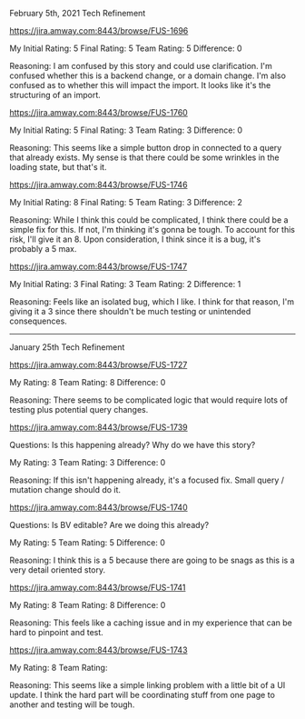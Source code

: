 February 5th, 2021 Tech Refinement

https://jira.amway.com:8443/browse/FUS-1696

My Initial Rating: 5
Final Rating: 5
Team Rating: 5
Difference: 0

Reasoning: I am confused by this story and could use clarification. I'm confused whether this is a backend change, or a domain change. I'm also confused as to whether this will impact the import. It looks like it's the structuring of an import. 

https://jira.amway.com:8443/browse/FUS-1760

My Initial Rating: 5
Final Rating: 3
Team Rating: 3
Difference: 0

Reasoning: This seems like a simple button drop in connected to a query that already exists. My sense is that there could be some wrinkles in the loading state, but that's it. 

https://jira.amway.com:8443/browse/FUS-1746

My Initial Rating: 8
Final Rating: 5
Team Rating: 3
Difference: 2

Reasoning: While I think this could be complicated, I think there could be a simple fix for this. If not, I'm thinking it's gonna be tough. To account for this risk, I'll give it an 8. Upon consideration, I think since it is a bug, it's probably a 5 max.

https://jira.amway.com:8443/browse/FUS-1747

My Initial Rating: 3
Final Rating: 3
Team Rating: 2
Difference: 1

Reasoning: Feels like an isolated bug, which I like. I think for that reason, I'm giving it a 3 since there shouldn't be much testing or unintended consequences.

---

January 25th Tech Refinement

https://jira.amway.com:8443/browse/FUS-1727

My Rating: 8 
Team Rating: 8
Difference: 0

Reasoning: There seems to be complicated logic that would require lots of testing plus potential query changes. 

https://jira.amway.com:8443/browse/FUS-1739

Questions: Is this happening already? Why do we have this story?

My Rating: 3
Team Rating: 3
Difference: 0

Reasoning: If this isn't happening already, it's a focused fix. Small query / mutation change should do it.

https://jira.amway.com:8443/browse/FUS-1740

Questions: Is BV editable? Are we doing this already?

My Rating: 5
Team Rating: 5
Difference: 0

Reasoning: I think this is a 5 because there are going to be snags as this is a very detail oriented story. 

https://jira.amway.com:8443/browse/FUS-1741

My Rating: 8
Team Rating: 8
Difference: 0

Reasoning: This feels like a caching issue and in my experience that can be hard to pinpoint and test.

https://jira.amway.com:8443/browse/FUS-1743

My Rating: 8
Team Rating: 

Reasoning: This seems like a simple linking problem with a little bit of a UI update. I think the hard part will be coordinating stuff from one page to another and testing will be tough. 